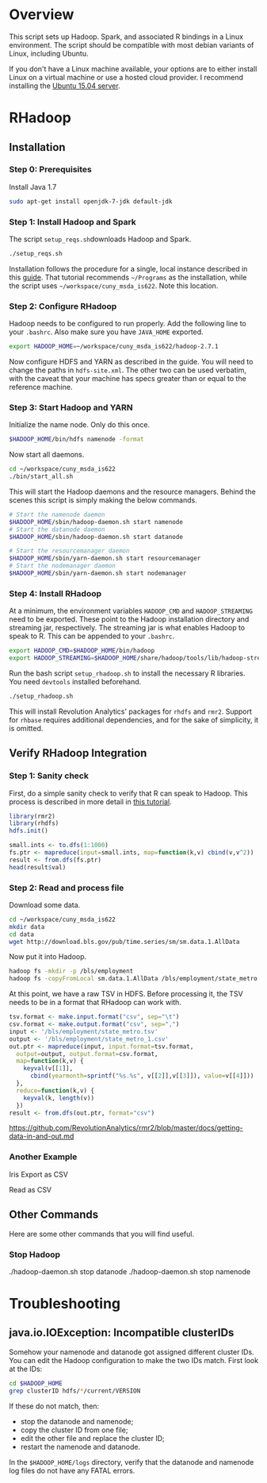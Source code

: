# Overview
This script sets up Hadoop. Spark, and associated R bindings in a
Linux environment. The script should be compatible with most debian
variants of Linux, including Ubuntu.

If you don't have a Linux machine available, your options are to either
install Linux on a virtual machine or use a hosted cloud provider. I 
recommend installing the [Ubuntu 15.04 server](http://releases.ubuntu.com/15.04/ubuntu-15.04-server-amd64.iso).

# RHadoop
## Installation
### Step 0: Prerequisites
Install Java 1.7
```bash
sudo apt-get install openjdk-7-jdk default-jdk
```

### Step 1: Install Hadoop and Spark
The script `setup_reqs.sh`downloads Hadoop and Spark.

```bash
./setup_reqs.sh
```

Installation follows the procedure for a single, local instance
described in this
[guide](http://www.alexjf.net/blog/distributed-systems/hadoop-yarn-installation-definitive-guide/).
That tutorial recommends `~/Programs` as the installation,
while the script uses `~/workspace/cuny_msda_is622`. Note this location.

### Step 2: Configure RHadoop
Hadoop needs to be configured to run properly. Add the following line to
your `.bashrc`. Also make sure you have `JAVA_HOME` exported.

```bash
export HADOOP_HOME=~/workspace/cuny_msda_is622/hadoop-2.7.1
```

Now configure HDFS and YARN as described in the guide. You will need to
change the paths in `hdfs-site.xml`. The other two can be used verbatim,
with the caveat that your machine has specs greater than or equal to 
the reference machine.

### Step 3: Start Hadoop and YARN
Initialize the name node. Only do this once.

```bash
$HADOOP_HOME/bin/hdfs namenode -format
```

Now start all daemons.
```bash
cd ~/workspace/cuny_msda_is622
./bin/start_all.sh
```

This will start the Hadoop daemons and the resource managers. Behind the
scenes this script is simply making the below commands.
```bash
# Start the namenode daemon
$HADOOP_HOME/sbin/hadoop-daemon.sh start namenode
# Start the datanode daemon
$HADOOP_HOME/sbin/hadoop-daemon.sh start datanode

# Start the resourcemanager daemon
$HADOOP_HOME/sbin/yarn-daemon.sh start resourcemanager
# Start the nodemanager daemon
$HADOOP_HOME/sbin/yarn-daemon.sh start nodemanager
```

### Step 4: Install RHadoop
At a minimum, the environment variables `HADOOP_CMD` and `HADOOP_STREAMING`
need to be exported. These point to the Hadoop installation directory
and streaming jar, respectively. The streaming jar is what enables Hadoop
to speak to R. This can be appended to your `.bashrc`.

```bash
export HADOOP_CMD=$HADOOP_HOME/bin/hadoop
export HADOOP_STREAMING=$HADOOP_HOME/share/hadoop/tools/lib/hadoop-streaming-2.7.1.jar
```

Run the bash script `setup_rhadoop.sh` to install the necessary R libraries.
You need `devtools` installed beforehand.
```bash
./setup_rhadoop.sh
```
This will install Revolution Analytics' packages for `rhdfs` and `rmr2`.
Support for `rhbase` requires additional dependencies,
and for the sake of simplicity, it is omitted.

## Verify RHadoop Integration
### Step 1: Sanity check
First, do a simple sanity check to verify that R can speak to Hadoop.
This process is described in more detail in 
[this tutorial](https://github.com/RevolutionAnalytics/rmr2/blob/master/docs/tutorial.md).

```R
library(rmr2)
library(rhdfs)
hdfs.init()

small.ints <- to.dfs(1:1000)
fs.ptr <- mapreduce(input=small.ints, map=function(k,v) cbind(v,v^2))
result <- from.dfs(fs.ptr)
head(result$val)
```

### Step 2: Read and process file
Download some data.

```bash
cd ~/workspace/cuny_msda_is622
mkdir data
cd data
wget http://download.bls.gov/pub/time.series/sm/sm.data.1.AllData
```

Now put it into Hadoop.
```bash
hadoop fs -mkdir -p /bls/employment
hadoop fs -copyFromLocal sm.data.1.AllData /bls/employment/state_metro.tsv
```

At this point, we have a raw TSV in HDFS. Before processing it, the TSV
needs to be in a format that RHadoop can work with.

```R
tsv.format <- make.input.format("csv", sep="\t")
csv.format <- make.output.format("csv", sep=",")
input <- '/bls/employment/state_metro.tsv'
output <- '/bls/employment/state_metro_1.csv'
out.ptr <- mapreduce(input, input.format=tsv.format, 
  output=output, output.format=csv.format,
  map=function(k,v) {
    keyval(v[[1]], 
      cbind(yearmonth=sprintf("%s.%s", v[[2]],v[[3]]), value=v[[4]]))
  },
  reduce=function(k,v) {
    keyval(k, length(v))
  })
result <- from.dfs(out.ptr, format="csv")
```
https://github.com/RevolutionAnalytics/rmr2/blob/master/docs/getting-data-in-and-out.md


### Another Example
Iris
Export as CSV

Read as CSV

## Other Commands
Here are some other commands that you will find useful.

### Stop Hadoop
./hadoop-daemon.sh stop datanode
./hadoop-daemon.sh stop namenode


# Troubleshooting

## java.io.IOException: Incompatible clusterIDs
Somehow your namenode and datanode got assigned different cluster IDs. You can edit the Hadoop configuration to make the two IDs match. First look at the IDs:
```bash
cd $HADOOP_HOME
grep clusterID hdfs/*/current/VERSION
```
If these do not match, then:
+ stop the datanode and namenode;
+ copy the cluster ID from one file;
+ edit the other file and replace the cluster ID;
+ restart the namenode and datanode.

In the `$HADOOP_HOME/logs` directory, verify that the datanode and namenode log files do not have any FATAL errors.

